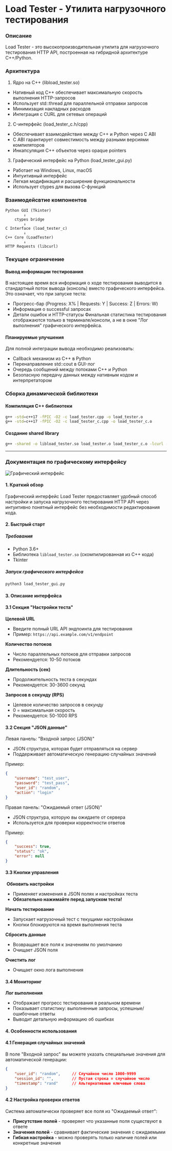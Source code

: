 
# Load Tester - Утилита нагрузочного тестирования

### Описание

Load Tester - это высокопроизводительная утилита для нагрузочного тестирования HTTP API, построенная на гибридной архитектуре C++/Python.

### Архитектура

1. Ядро на C++ (libload_tester.so)
- Нативный код C++ обеспечивает максимальную скорость выполнения HTTP-запросов
- Использует std::thread для параллельной отправки запросов
- Минимизация накладных расходов
- Интеграция с CURL для сетевых операций

2. C-интерфейс (load_tester_c.h/cpp)
- Обеспечивает взаимодействие между C++ и Python через C ABI
- C ABI гарантирует совместимость между разными версиями компиляторов
- Инкапсуляция C++ объектов через opaque pointers

3. Графический интерфейс на Python (load_tester_gui.py)
- Работает на Windows, Linux, macOS
- Интуитивный интерфейс
- Легкая модификация и расширение функциональности
- Использует ctypes для вызова C-функций

### Взаимодейсвтие компонентов

```text
Python GUI (Tkinter)
        ↓
    ctypes bridge
        ↓
C Interface (load_tester_c)
        ↓
C++ Core (LoadTester)
        ↓
HTTP Requests (libcurl)
```
### Текущее ограничение
#### Вывод информации тестирования
В настоящее время вся информация о ходе тестирования выводится в стандартный поток вывода (консоль) вместо графического интерфейса.
Это означает, что при запуске теста:
- Прогресс-бар (Progress: X% | Requests: Y | Success: Z | Errors: W)
- Информация о successful запросах
- Детали ошибок и HTTP-статусы
Финальная статистика тестирования отображаются только в терминале/консоли, а не в окне "Лог выполнения" графического интерфейса.

#### Планируемые улучшения
Для полной интеграции вывода необходимо реализовать:
- Callback механизм из C++ в Python
- Перенаправление std::cout в GUI-лог
- Очередь сообщений между потоками C++ и Python
- Безопасную передачу данных между нативным кодом и интерпретатором

### Сборка динамической библиотеки

#### Компиляция C++ библиотеки
```bash
g++ -std=c++17 -fPIC -O2 -c load_tester.cpp -o load_tester.o
g++ -std=c++17 -fPIC -O2 -c load_tester_c.cpp -o load_tester_c.o
```

#### Создание shared library
```bash
g++ -shared -o libload_tester.so load_tester.o load_tester_c.o -lcurl -ljsoncpp -lpthread
```
---
### Документация по графическому интерфейсу 

![Графический интерфейс](./GUI_image.PNG)

#### 1. Краткий обзор

Графический интерфейс Load Tester предоставляет удобный способ настройки и запуска нагрузочного тестирования HTTP API через интуитивно понятный интерфейс без необходимости редактирования кода.
#### 2. Быстрый старт
##### Требования
- Python 3.6+
- Библиотека `libload_tester.so` (скомпилированная из C++ кода)
- Tkinter
##### Запуск графического интерфейса
```bash
python3 load_tester_gui.py
```
#### 3. Описание интерфейса

#### 3.1 Секция "Настройки теста"

**Целевой URL**
- Введите полный URL API эндпоинта для тестирования
- Пример: `https://api.example.com/v1/endpoint`    

**Количество потоков**
- Число параллельных потоков для отправки запросов
- Рекомендуется: 10-50 потоков

**Длительность (сек)**
- Продолжительность теста в секундах
- Рекомендуется: 30-3600 секунд

**Запросов в секунду (RPS)**
- Целевое количество запросов в секунду
- 0 = максимальная скорость
- Рекомендуется: 50-1000 RPS
#### 3.2 Секция "JSON данные"

 Левая панель: "Входной запрос (JSON)"
- JSON структура, которая будет отправляться на сервер
- Поддерживает автоматическую генерацию случайных значений

Пример:
```json
{
    "username": "test_user",
    "password": "test_pass",
    "user_id": "random",
    "action": "login"
}
```

Правая панель: "Ожидаемый ответ (JSON)"
- JSON структура, которую вы ожидаете от сервера
- Используется для проверки корректности ответов

Пример:
```json
{
    "success": true,
    "status": "ok",
    "error": null
}
```

#### 3.3 Кнопки управления

 **Обновить настройки**
- Применяет изменения в JSON полях и настройках теста
- **Обязательно нажимайте перед запуском теста!**

**Начать тестирование**
- Запускает нагрузочный тест с текущими настройками
- Кнопки блокируются на время выполнения теста

**Сбросить данные**
- Возвращает все поля к значениям по умолчанию
- Очищает JSON поля

**Очистить лог**
- Очищает окно лога выполнения
#### 3.4 Мониторинг

**Лог выполнения**
- Отображает прогресс тестирования в реальном времени
- Показывает статистику: выполненные запросы, успешные/ошибочные ответы
- Выводит детальную информацию об ошибках

#### 4. Особенности использования

#### 4.1 Генерация случайных значений

В поле "Входной запрос" вы можете указать специальные значения для автоматической генерации:
```json
{
    "user_id": "random",     // Случайное число 1000-9999
    "session_id": "",        // Пустая строка = случайное число
    "timestamp": "rand"      // Альтернативные ключевые слова
}
```

#### 4.2 Настройка проверки ответов

Система автоматически проверяет все поля из "Ожидаемый ответ":
- **Присутствие полей** - проверяет что указанные поля существуют в ответе
- **Значения полей** - сравнивает фактические значения с ожидаемыми
- **Гибкая настройка** - можно проверять только наличие полей или конкретные значения

